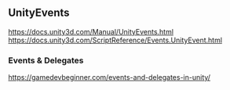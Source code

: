 ## UnityEvents

https://docs.unity3d.com/Manual/UnityEvents.html \
https://docs.unity3d.com/ScriptReference/Events.UnityEvent.html

### Events & Delegates
https://gamedevbeginner.com/events-and-delegates-in-unity/


